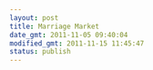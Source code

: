 ```yaml
---
layout: post
title: Marriage Market
date_gmt: 2011-11-05 09:40:04
modified_gmt: 2011-11-15 11:45:47
status: publish
---
```


